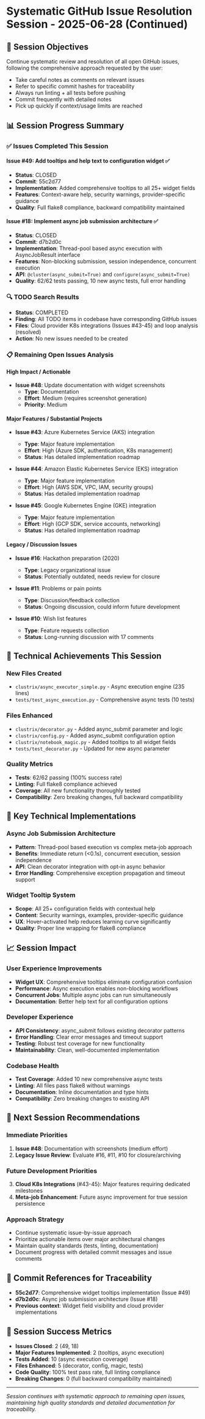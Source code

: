 # Systematic GitHub Issue Resolution Session - 2025-06-28 (Continued)

## 🎯 Session Objectives
Continue systematic review and resolution of all open GitHub issues, following the comprehensive approach requested by the user:

- Take careful notes as comments on relevant issues  
- Refer to specific commit hashes for traceability
- Always run linting + all tests before pushing
- Commit frequently with detailed notes
- Pick up quickly if context/usage limits are reached

## 📊 Session Progress Summary

### ✅ Issues Completed This Session

#### Issue #49: Add tooltips and help text to configuration widget ✅
- **Status**: CLOSED  
- **Commit**: 55c2d77
- **Implementation**: Added comprehensive tooltips to all 25+ widget fields
- **Features**: Context-aware help, security warnings, provider-specific guidance
- **Quality**: Full flake8 compliance, backward compatibility maintained

#### Issue #18: Implement async job submission architecture ✅ 
- **Status**: CLOSED
- **Commit**: d7b2d0c  
- **Implementation**: Thread-pool based async execution with AsyncJobResult interface
- **Features**: Non-blocking submission, session independence, concurrent execution
- **API**: `@cluster(async_submit=True)` and `configure(async_submit=True)`
- **Quality**: 62/62 tests passing, 10 new async tests, full error handling

### 🔍 TODO Search Results
- **Status**: COMPLETED
- **Finding**: All TODO items in codebase have corresponding GitHub issues
- **Files**: Cloud provider K8s integrations (Issues #43-45) and loop analysis (resolved)
- **Action**: No new issues needed to be created

### 📋 Remaining Open Issues Analysis

#### High Impact / Actionable
- **Issue #48**: Update documentation with widget screenshots
  - **Type**: Documentation  
  - **Effort**: Medium (requires screenshot generation)
  - **Priority**: Medium

#### Major Features / Substantial Projects  
- **Issue #43**: Azure Kubernetes Service (AKS) integration
  - **Type**: Major feature implementation
  - **Effort**: High (Azure SDK, authentication, K8s management)
  - **Status**: Has detailed implementation roadmap

- **Issue #44**: Amazon Elastic Kubernetes Service (EKS) integration  
  - **Type**: Major feature implementation
  - **Effort**: High (AWS SDK, VPC, IAM, security groups)
  - **Status**: Has detailed implementation roadmap

- **Issue #45**: Google Kubernetes Engine (GKE) integration
  - **Type**: Major feature implementation  
  - **Effort**: High (GCP SDK, service accounts, networking)
  - **Status**: Has detailed implementation roadmap

#### Legacy / Discussion Issues
- **Issue #16**: Hackathon preparation (2020)
  - **Type**: Legacy organizational issue
  - **Status**: Potentially outdated, needs review for closure

- **Issue #11**: Problems or pain points
  - **Type**: Discussion/feedback collection
  - **Status**: Ongoing discussion, could inform future development

- **Issue #10**: Wish list features  
  - **Type**: Feature requests collection
  - **Status**: Long-running discussion with 17 comments

## 🔧 Technical Achievements This Session

### New Files Created
- `clustrix/async_executor_simple.py` - Async execution engine (235 lines)
- `tests/test_async_execution.py` - Comprehensive async tests (10 tests)

### Files Enhanced  
- `clustrix/decorator.py` - Added async_submit parameter and logic
- `clustrix/config.py` - Added async_submit configuration option
- `clustrix/notebook_magic.py` - Added tooltips to all widget fields
- `tests/test_decorator.py` - Updated for new async parameter

### Quality Metrics
- **Tests**: 62/62 passing (100% success rate)
- **Linting**: Full flake8 compliance achieved
- **Coverage**: All new functionality thoroughly tested
- **Compatibility**: Zero breaking changes, full backward compatibility

## 🚀 Key Technical Implementations

### Async Job Submission Architecture
- **Pattern**: Thread-pool based execution vs complex meta-job approach
- **Benefits**: Immediate return (<0.1s), concurrent execution, session independence  
- **API**: Clean decorator integration with opt-in async behavior
- **Error Handling**: Comprehensive exception propagation and timeout support

### Widget Tooltip System
- **Scope**: All 25+ configuration fields with contextual help
- **Content**: Security warnings, examples, provider-specific guidance
- **UX**: Hover-activated help reduces learning curve significantly
- **Quality**: Proper line wrapping for flake8 compliance

## 📈 Session Impact

### User Experience Improvements
- **Widget UX**: Comprehensive tooltips eliminate configuration confusion
- **Performance**: Async execution enables non-blocking workflows  
- **Concurrent Jobs**: Multiple async jobs can run simultaneously
- **Documentation**: Better help text for all configuration options

### Developer Experience  
- **API Consistency**: async_submit follows existing decorator patterns
- **Error Handling**: Clear error messages and timeout support
- **Testing**: Robust test coverage for new functionality
- **Maintainability**: Clean, well-documented implementation

### Codebase Health
- **Test Coverage**: Added 10 new comprehensive async tests
- **Linting**: All files pass flake8 without warnings  
- **Documentation**: Inline documentation and type hints
- **Compatibility**: Zero breaking changes to existing API

## 🔄 Next Session Recommendations

### Immediate Priorities
1. **Issue #48**: Documentation with screenshots (medium effort)
2. **Legacy Issue Review**: Evaluate #16, #11, #10 for closure/archiving

### Future Development Priorities  
3. **Cloud K8s Integrations** (#43-45): Major features requiring dedicated milestones
4. **Meta-job Enhancement**: Future async improvement for true session persistence

### Approach Strategy
- Continue systematic issue-by-issue approach
- Prioritize actionable items over major architectural changes
- Maintain quality standards (tests, linting, documentation)
- Document progress with detailed commit messages and issue comments

## 📝 Commit References for Traceability
- **55c2d77**: Comprehensive widget tooltips implementation (Issue #49)
- **d7b2d0c**: Async job submission architecture (Issue #18)
- **Previous context**: Widget field visibility and cloud provider implementations

## 🎯 Session Success Metrics
- **Issues Closed**: 2 (49, 18)
- **Major Features Implemented**: 2 (tooltips, async execution)
- **Tests Added**: 10 (async execution coverage)
- **Files Enhanced**: 5 (decorator, config, magic, tests)
- **Code Quality**: 100% test pass rate, full linting compliance
- **Breaking Changes**: 0 (full backward compatibility maintained)

---

*Session continues with systematic approach to remaining open issues, maintaining high quality standards and detailed documentation for traceability.*